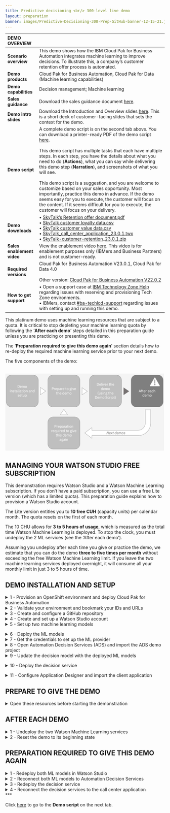 ```yaml
---
title: Predictive decisioning <br/> 300-level live demo
layout: preparation
banner: images/Predictive-Decisioning-300-Prep-GitHub-banner-12-15-21.jpg
---
```


<span id="top"></span>

| DEMO OVERVIEW | |
| :---         | :--- |
| **Scenario overview** | This demo shows how the IBM Cloud Pak for Business Automation integrates machine learning to improve decisions. To illustrate this, a company’s customer retention offer process is automated. |
| **Demo products** | Cloud Pak for Business Automation, Cloud Pak for Data (Machine learning capabilities) |
| **Demo capabilities** | Decision management; Machine learning |
| **Sales guidance** | Download the sales guidance document <a href="./files/Predictive Decisioning Platinum Demo - Sales guidance.pdf" target="_blank" rel="noreferrer">here</a>. |
| **Demo intro slides** | Download the Introduction and Overview slides <a href="./files/Predictive Decisioning Platinum Demo - Intro deck.pptx" target="_blank" rel="noreferrer">here</a>. This is a short deck of customer-facing slides that sets the context for the demo. |
| **Demo script** | A complete demo script is on the second tab above. You can download a printer-ready PDF of the demo script <a href="./files/Predictive Decisioning Platinum Demo - PDF script.pdf" target="_blank" rel="noreferrer">here</a>. <br/><br/> This demo script has multiple tasks that each have multiple steps. In each step, you have the details about what you need to do (**Actions**), what you can say while delivering this demo step (**Narration**), and screenshots of what you will see.<br/><br/>This demo script is a suggestion, and you are welcome to customize based on your sales opportunity. Most importantly, practice this demo in advance. If the demo seems easy for you to execute, the customer will focus on the content. If it seems difficult for you to execute, the customer will focus on your delivery. |
| **Demo downloads** | • <a href="./files/Retention Policy.pdf" target="_blank" rel="noreferrer">SkyTalk’s Retention offer document.pdf</a> <br/>• <a href="./files/SkyTalk customer loyalty data.csv" target="_blank" rel="noreferrer">SkyTalk customer loyalty data.csv</a> <br/>• <a href="./files/SkyTalk customer value data.csv" target="_blank" rel="noreferrer">SkyTalk customer value data.csv</a> <br/>• <a href="./files/SkyTalk_call_center_application_23.0.1.twx" target="_blank" rel="noreferrer">SkyTalk_call_center_application_23.0.1.twx</a> <br/>• <a href="./files/SkyTalk-customer-retention_23.0.1.zip" target="_blank" rel="noreferrer">SkyTalk-customer-retention_23.0.1.zip</a> |
| **Sales enablement video** | View the enablement video  <a href="https://ibm.box.com/s/mzlmipw8gux5xnaeokjgvko10vxrsdkl" target="_blank" rel="noreferrer">here</a>. This video is for enablement purposes only (IBMers and Business Partners) and is not customer-ready. |
| **Required versions** | Cloud Pak for Business Automation V23.0.1, Cloud Pak for Data 4.0 <br/><br/> Other version: [Cloud Pak for Business Automation V22.0.2](/300-business-automation-predictive-decisioning/v22.0.2) |
| **How to get support** | • Open a support case at <a href="https://techzone.ibm.com/help" target="_blank" rel="noreferrer">IBM Technology Zone Help</a> regarding issues with reserving and provisioning Tech Zone environments.<br/>• IBMers, contact <a href="https://ibm.enterprise.slack.com/archives/C06HT5PHLN9" target="_blank" rel="noreferrer">#ba-techlcd-support</a>  regarding issues with setting up and running this demo. |

<span id="top"></span>

This platinum demo uses machine learning resources that are subject to a quota. It is critical to stop depleting your machine learning quota by following the ‘**After each demo**’ steps detailed in this preparation guide unless you are practicing or presenting this demo.

The ‘**Preparation required to give this demo again**’ section details how to re-deploy the required machine learning service prior to your next demo.

The five components of the demo:<br/><br/>

<img src="images/Prep267.png" width="800" />

## **MANAGING YOUR WATSON STUDIO FREE SUBSCRIPTION**

This demonstration requires Watson Studio and a Watson Machine Learning subscription. If you don’t have a paid subscription, you can use a free Lite version (which has a limited quota). This preparation guide explains how to provision a Watson Studio account.

The Lite version entitles you to **10 free CUH** (capacity units) per calendar month. The quota resets on the first of each month.

The 10 CHU allows for **3 to 5 hours of usage**, which is measured as the total time Watson Machine Learning is deployed. To stop the clock, you must undeploy the 2 ML services (see the ‘After each demo’).

Assuming you undeploy after each time you give or practice the demo, we estimate that you can do the demo **three to five times per month** without exceeding the free Watson Machine Learning limit. If you leave the two machine learning services deployed overnight, it will consume all your monthly limit in just 3 to 5 hours of time.

## **DEMO INSTALLATION AND SETUP**
<span id="importFlow"></span>
<details markdown="1">

<summary>1 - Provision an OpenShift environment and deploy Cloud Pak for Business Automation</summary>

<br/>
To run this demonstration, you will need an OpenShift environment with Cloud Pak for Business Automation V23.0.1 installed. 
<br/>
You have two options to get your Cloud Pak for Business Automation V23.0.1 environment. 
<br/>

| DESCRIPTION | OPPORTUNITY NUMBER REQUIRED? | CP4BA INSTALL TYPE | GOOD FOR... | LINK |
| :---         | :--- | :--- | :--- | :--- |
| **Automatically installed Pak Installer CP4BA cluster** | NO (allows Practice / Self-Education) | Automated by ITZ and DAFFY | Users who don't need to build skills in CP4BA install | <a href="./files/Using-the-Pak-Installer-23-0-1-pre-configured-VMware-image.pdf" target="_blank" rel="noreferrer">Pak Installer guide</a> |
| **Self-installed ITZ OpenShift cluster** | NO (allows Practice / Self-Education) | Manual with step-by-step instructions | Users who have skills in CP4BA install, want more control over the cluster's deployment, already have or wish to build familiarity with ITZ IPI/UPI clusters or want to use the latest **CP4BA IFix version** | <a href="./files/Installing-CP4BA-23-0-1-on-a-TechZone-OpenShift-VMware-image.pdf" target="_blank" rel="noreferrer">CP4BA Deployment guide</a> |

<br/>

**[Go to top](#top)**

</details>
<span id="importFlow"></span>
<details markdown="1">

<summary>2 - Validate your environment and bookmark your IDs and URLs</summary>
<br/>
After 5-6 hours, your Cloud Pak for Business Automation environment should be ready. 
<br/>
The setup is completed when the cp4ba access information config map is created with the URL and credentials to log in to the various installed components. 
<br/>
1. Log in to your OpenShift console using the credentials provided during section 1 above.<br/><br/>
2. Expand the **Workloads** (1) and click **ConfigMaps** (2). 
<img src="images/prep-click-configmaps.png" width="800" /><br/>
3. Expand the **projects** menu (1) and click **cp4ba-starter** (2).
<img src="images/prep-click-4ba-starter.png" width="800" /><br/>
4. Type '**access**' (1). Check that the **icp4adeploy-cp4ba-access-info** config map is present.
<img src="images/prep-configmap-displays.png" width="800" /><inline-notification text="If the file is not listed, wait five more minutes for the CP4BA deployment to be completed"></inline-notification>
5. Click **icp4adeploy-cp4ba-access-info**. 
<img src="images/prep-click-deploy.png" width="800" /><br/>
6. Scroll down (1) and check that all the ADS access information is displayed. ADS is the last element to install, so your CP4BA setup is completed once this info displays. 
<img src="images/prep-ads-access-info.png" width="800" /><br/>
7. Copy the **CP4admin username** and **password** used to log in to the various CP4BA components into a note to access later.
<img src="images/prep-copy-login-info.png" width="800" /><br/>
8. Copy the **URL** needed to access the various products required in this demonstration into a note to access later.
<img src="images/prep-copy-url.png" width="800" /><br/>

**[Go to top](#top)**

</details>
<span id="importFlow"></span>
<details markdown="1">

<summary>3 - Create and configure a GitHub repository </summary>
<br/>
A GitHub repository is required to manage decision projects in ADS. You must create a personal Git repository. You can use for example https://github.com and create your own account. IBMers can use the IBM enterprise git on https://github.ibm.com.
<br/>
After logging into GitHub:
<br/>
1. Click **New** in the repository section.<img src="images/Prep10.png" width="800" /><br/>
2. Enter ‘**SkyTalk retention DS**’ (1) in the **Repository name** field. Click **Create repository** (2).<br/><img src="images/Prep11.png" width="800" /><br/>
3. Bookmark the repository URL (to configure ADS in a future step).<br/><img src="images/Prep12.png" width="800" /><br/>
4. Click your **profile** icon (1), then select **Settings** (2).<br/><img src="images/Prep13.png" width="800" /><br/>
5. Click **Developer settings**.<br/><img src="images/Prep14.png" width="800" /><br/>
6. Expand **Personal access tokens** and click **Tokens (classic)**.<br/><img src="images/Prep15.png" width="800" /><br/>
7. Click **Generate new token**.<br/><img src="images/Prep16.png" width="800" /><br/>
8. Enter **'ADS Platinum demo 23.0.1'** in the **Note** (1) and check **repo** (2).<br/><img src="images/Prep-3-8.png" width="800" /><br/>
9. Scroll down and click **Generate token**.<br/><img src="images/Prep18.png" width="800" /><br/>
10. Copy the **Personal access token** ID (it will be used in ADS).<br/><img src="images/Prep19.png" width="800" /><br/>
11. Expand your profile (1) and copy your **username** (it will be used in ADS).<br/><img src="images/Username.png" width="800" /><br/>

**[Go to top](#top)**

</details>
<span id="importFlow"></span>
<details markdown="1">

<summary>4 - Create and set up a Watson Studio account </summary>
1. Go to <a href="http://cloud.ibm.com" target="_blank" rel="noreferrer">IBM Cloud</a>.<br/>
2. Enter your **IBM ID**. If you do not have one, create a new one.<br/>
3. Ensure you are in your own Cloud Pak for Data account instance (1). Click **Create resource** (2).
<br/><img src="images/Prep20.png" width="800" /><br/>
4. If prompted, click **Go** in the **Internal Paid Account** column.<br/><img src="images/Prep268.png" width="800" /><br/>
5. Type **'watson'** (1) in the search field and then select **Watson Studio** (2).
<br/><img src="images/Prep21.png" width="800" /><br/>
6. Select the **Lite** plan (1) and a **location** (2). Read and accept **license agreements** (3). Click **Create** (4).
<br/><img src="images/Prep22.png" width="800" /><br/>
7. Return to **IBM Cloud**.
<br/><img src="images/Prep23.png" width="800" /><br/>
8. Click **Create resource**.<br/><img src="images/Prep24.png" width="800" /><br/>
9. Type **'machine'** (1) in the search field and then select **Watson Machine Learning** (2).
<br/><img src="images/Prep25.png" width="800" /><br/>
10. Select the **Lite** plan (1) and a **location** (2). Read and accept **license agreements** (3). Click **Create** (4).
<br/><img src="images/Prep26.png" width="800" /><br/>
11. Return to **IBM Cloud**.
<br/><img src="images/Prep27.png" width="800" /><br/>
12.	Click **Create resource**.
<br/><img src="images/Prep28.png" width="800" /><br/>
13. Type **'Object'** (1) in the search field and then select **Object Storage** (2).
<br/><img src="images/Prep29.png" width="800" /><br/>
14. Select **IBM Cloud** (1). Choose the **Lite** plan (2) and click **Create** (3).
<br/><img src="images/Prep30.png" width="800" /><br/>
15. Expand the **top menu** (1) and then select **Resource list** (2).
<br/><img src="images/Prep31.png" width="800" /><br/>
16. The new services should appear. Click **Watson Studio-2d**.
<br/><img src="images/Prep32.png" width="800" /><br/>
17. Click **Launch in IBM Cloud Pak for Data**.
<br/><img src="images/Prep33.png" width="800" /><br/>
18. Click **+** next to **Deployments**.
<br/><img src="images/Prep34.png" width="800" /><br/>
19. Name the production space **'SkyTalk production space'** (1). Select **Cloud Object Storage-xx** as the **storage service** (2). Select your **Machine Learning-xx** (3) as the machine learning service. Click **Create** (4).<br/><img src="images/Prep35.png" width="800" /><br/>
20.	Click **Close**.<br/><img src="images/Prep36.png" width="800" /><br/>
21. Click the **IBM Watson Studio** logo on the left side of the toolbar to return to the home page.<br/><img src="images/Prep37.png" width="800" /><br/>

**[Go to top](#top)**

</details>
<span id="importFlow"></span>
<details markdown="1">

<summary>5 - Set up two machine learning models </summary>
The Watson Studio environment is completely set up. The three services (Watson Studio, ML, and Storage) are ready, and the deployment environment is set up. Now let’s create the two prediction services using AutoAI in Watson Studio.
<br/>
Ensure you have downloaded these two data files prior to starting this step:
<br/>
<a href="./files/SkyTalk customer loyalty data.csv" target="_blank" rel="noreferrer">SkyTalk customer loyalty data.csv</a><br/>
<a href="./files/SkyTalk customer value data.csv" target="_blank" rel="noreferrer">SkyTalk customer value data.csv</a>
<br/><br/>
1. Click **+** next to **Projects**.
<br/><img src="images/Prep38.png" width="800" /><br/>
2. Select **Create an empty project**.
<br/><img src="images/Prep39.png" width="800" /><br/>
3. Name the project **'SkyTalk customer retention'** (1) and click **Create** (2).<br/>
<br/><img src="images/Prep40.png" width="800" /><br/>
4. Click the **Assets** tab.<br/>
<br/><img src="images/Prep41.png" width="800" /><br/>
5. Click **New asset +**.
<br/><img src="images/Prep42.png" width="800" /> <br/>
6. Select **AutoAI**.
<br/><img src="images/Prep43.png" width="800" /> <br/>
7. Name the AutoAI experiment **'SkyTalk churn prediction'** (1) and click **Associate a Machine Learning service instance** (2).
<br/><img src="images/Prep44.png" width="800" /><br/>
8. Select the **Machine learning-xx** (1) service. Click **Associate** (2).
<br/><img src="images/Prep45.png" width="800" /> <br/>
9. Click **Reload**.
<br/><img src="images/Prep46.png" width="800" /> <br/>
10. Click **Create**.
<br/><img src="images/Prep47.png" width="800" /> <br/>
11. Click **Browse**.
<br/><img src="images/Prep48.png" width="800" /> <br/>
12. Select the **SkyTalk customer loyalty data.csv** file (1) and click **Open** (2).
<br/><img src="images/Prep49.png" width="800" /> <br/>
13. When prompted **‘Create a time series forecast?'**, click **No**.
<br/><img src="images/Prep50.png" width="800" /> <br/>
14. When prompted **'What do you want to predict?'**, select **CHURN**.
<br/><img src="images/Prep52.png" width="800" /><br/>
15. Click **Run experiment**.
<br/><img src="images/Prep53.png" width="800" /> <br/>
16. The tool will create 8 pipelines, which will take approximately two minutes.
<br/><img src="images/Prep54.png" width="800" /> <br/>
17.	Scroll down to the pipeline marked with a star in the **Pipeline leaderboard** list and click **Save as** in the corresponding row.
<br/><img src="images/Prep55.png" width="800" /> <br/>
18. Select **Model** (1) and click **Create** (2).
<br/><img src="images/Prep56.png" width="800" /> <br/>
19. A **Saved model successfully** confirmation message appears.
<br/><img src="images/Prep57.png" width="500" /><br/>
20. Return to the project view by clicking **SkyTalk customer retention** in the breadcrumb navigation.
<br/><img src="images/Prep58.png" width="800" /><br/>
21. Click **New asset +**.
<br/><img src="images/Prep59.png" width="800" /><br/>
22.	Repeat steps 6 – 21 to create another model to predict Skytalk’s customer lifetime value.<br/>
• When repeating step 7, name the AutoAI experiment **‘SkyTalk lifetime value prediction’**. <br/>
• When repeating step 12, select the **SkyTalk customer value data** (2) file.<br/>
• When repeating step 14, select the **Lifetimevalue**.
<br/>
23.	After saving the starred pipeline as the **Skytalk lifetime value prediction** model, return to the project view by clicking **SkyTalk customer retention** in the breadcrumb menu.<br/><img src="images/Prep61.png" width="800" /><br/>
The two models display and are ready to be published in the deployment space.
<br/><img src="images/Prep62.png" width="800" /><br/>
24.	Hover the mouse over the first model and click **Promote to space**.
<br/><img src="images/Prep63.png" width="800" /><br/>
25.	Choose the **SkyTalk production space** (1) as the **Target space** and click **Promote** (2).
<br/><img src="images/Prep64.png" width="800" /><br/>
26.	Repeat steps 4.24 and 4.25 to promote the second model.
<br/>
27.	Return to the IBM Watson Studio home page then click **SkyTalk production space** in the deployment space section.
<br/><img src="images/Prep65.png" width="800" /><br/>
28.	Select the **Assets** tab.
<br/><img src="images/Prep66.png" width="800" /><br/>
29.	The **Assets** tab displays. The two Machine learning services are ready to be deployed.
<br/><img src="images/Prep67.png" width="800" /><br/>

**[Go to top](#top)**

</details>

<span id="step4"></span>

<details markdown="1">

<summary>6 - Deploy the ML models</summary>
<inline-notification text="Any time your ML services are deployed, your Machine Learning Lite subscription quota is consumed. To avoid running out of Watson ML quota, undeploy your ML services whenever you are not practicing or giving this demo."></inline-notification>
<br/>
The **Reset the demo to its beginning state** step on this page below contains the process to undeploy the services and stop the billing process.
<br/>
Redeploy your ML services approximately 15 minutes prior to practicing or giving this demo.
<br/>
1. From the Watson Studio environment, select the **SkyTalk production space** deployment space.
<br/><img src="images/Prep68.png" width="800" /><br/>
2. Select the **Assets** tab.
<br/><img src="images/Prep69.png" width="800" /><br/>
3. Deploy the **Skytalk churn prediction** by hovering your mouse over the right side of the corresponding row, clicking the rocket icon that appears, and clicking **Deploy**.
<br/><img src="images/Prep70.png" width="800" /><br/>
4. Select **Online** (1), name the deployment **'churn'** (2), and click **Create** (3).
<br/><img src="images/Prep71.png" width="800" /><br/>
5. Return to the **SkyTalk production space** using the breadcrumb menu and deploy the **Skytalk lifetime value prediction** by hovering your mouse over the right side of the corresponding row, clicking the rocket icon that appears, and clicking **Deploy**.
<br/><img src="images/Prep72.png" width="800" /><br/>
6. Select **Online** (1), name the deployment **'Lifetime value'** (2), and click **Create** (3).
<br/><img src="images/Prep73.png" width="800" /><br/>
7. Return to the **SkyTalk production space** using the breadcrumb menu and click the **Deployments** tab. Ensure the two services are deployed.
<br/><img src="images/Prep74.png" width="800" /><br/>

**[Go to top](#top)**

</details>
<span id="importFlow"></span>
<details markdown="1">

<summary>7 - Get the credentials to set up the ML provider</summary>
This section explains how to get the credentials to set up the machine learning provider in ADS.
<br/>
1. In the **Deployments - SkyTalk production space**, select the **Deployments** tab (1) and click **churn** (2).
<br/><img src="images/Prep75.png" width="800" /> <br/>
2. Copy the first portion of the **Endpoint** URL path (the blue hightlighted section in the screenshot) and save it for the upcoming ML provider configuration.
<br/><img src="images/Prep76.png" width="800" /> <br/>
3. Click **SkyTalk production space** in the breadcrumb menu.
<br/><img src="images/Prep77.png" width="800" /><br/>
4. Select the **Manage** tab.
<br/><img src="images/Prep78.png" width="800" /><br/>
5. Copy the deployment **Space GUID** and save it for the upcoming ML provider configuration step.
<br/><img src="images/Prep79.png" width="800" /> <br/>
6. Log out and return to the IBM Cloud environment at  <a href="http://cloud.ibm.com" target="_blank" rel="noreferrer">cloud.ibm.com </a>. Make sure you are in your personal Cloud Pak for Data instance.
<br/><img src="images/Prep80.png" width="800" /> <br/>
7. Click the **Manage** tab and select **Access (IAM)**.
<br/><img src="images/Prep81.png" width="800" /> <br/>
8. Click **API keys** (1) and then click **Create +** (2).
<br/><img src="images/Prep82.png" width="800" /> <br/>
9. Name the key **'MY_API_Key'** (1) and click **Create** (2).
<br/><img src="images/Prep83.png" width="500" /><br/>
10.	Click **Download** to save the **API key file** for the upcoming ML provider configuration.
<br/><img src="images/Prep84.png" width="800" /><br/>

**[Go to top](#top)**

</details>
<span id="importFlow"></span>
<details markdown="1">

<summary>8 - Open Automation Decision Services (ADS) and import the ADS demo project </summary>
Prior to performing this step, make sure you have downloaded the <a href="./files/SkyTalk-customer-retention_23.0.1.zip" target="_blank" rel="noreferrer">SkyTalk-customer-retention_23.0.1.zip</a> file. This file is required to set up the ADS decision service.
<br/>
1. Access the Cloud Pak for Business Automation using the bookmark saved in step 2. Select **Enterprise LDAP** in the **Log in with** drop down menu (1). Enter **‘cp4admin’** as the **Username** and the **Password** (2) from your note. Click **Log in** (3).<br/><img src="images/Prep269.png" width="800" /><br/>
2. Expand the **top menu** (1) and click **Business automations** (2) under **Design**.
<br/><img src="images/Prep85.png" width="800" /><br/>
3. Pass through the privacy warning messages by clicking **advanced** and then the **'proceed...'** link.<br/><br/>
4. Under **Business automations**, click **Create** (1) and select **Decision automations** (2).
<br/><img src="images/Prep86.png" width="800" /><br/>
5. Name the automation **'Customer retention'** (1) and then click **Create** (2).
<br/><img src="images/Prep87.png" width="800" /><br/>
6. Accept any privacy checks that may appear.
<br/><img src="images/Prep88.png" width="500" /><br/>
7. Close any guided tour views.<br/><br/>
8. Click **New decision**.
<br/><img src="images/Prep-new-decision.png" width="800" /><br/>
9. Click **Import decision service**.
<br/><img src="images/Prep-click-import-ds.png" width="800" /><br/>
10. Click **Browse**.
<br/><img src="images/Prep-click-browse.png" width="800" /><br/>
11. Select the <a href="./files/SkyTalk-customer-retention_23.0.1.zip" target="_blank" rel="noreferrer">SkyTalk-customer-retention_23.0.1.zip</a> file (1) and click **Open** (2).
<br/><img src="images/Prep-8-11.png" width="800" /><br/>
12. Click **Import**.
<br/><img src="images/Prep-click-import.png" width="800" /><br/>
13. Configure the ADS environment by clicking the **Settings** icon.
<br/><img src="images/Prep-settings-icon.png" width="800" /><br/>
14. In the **Remote Git repositories** tab, paste the git **Repository URL** (1) from step 2.3. Select **Create or update credentials for the decision automation** (2).
<br/><img src="images/RepositoryURL.png" width="800" /><br/>
15. Click **Username & password** (1), enter your Git username in the **Username** field, and enter the Git **Personal access token (API key)** from step 2.10 in the **Password** field (3). Click **Connect** (4).
<br/><img src="images/Credentials.png" width="800" /><br/>
16. Ensure that the **Remote Git repository** status is successfully connected.<br/><img src="images/Prep94.png" width="800" /><br/>To perform the following steps, your two machine learning services must be deployed in the Watson Studio deployment environment.
17.	Click the **Machine learning providers** tab to configure the machine learning provider.
<br/><img src="images/Prep95.png" width="800" /><br/>
18. Click **New +**.
<br/><img src="images/Prep96.png" width="800" /><br/>
19. Select the **Watson ML** (1) machine provider type and name the ML provider **'SkyTalk ML provider'** (2). Enter the **URL** (3) and **Space ID** (4) from step 7.5 and scroll down.<br/><br/>NOTE: The **Space ID** is the **Space GUID**.
<br/><img src="images/MLprovider.png" width="800" /><br/>
20. Enter the **API key** (1) from step 7.5, and click **Test connection** (2).<br/><br/>NOTE: The **Space ID** is the **Space GUID**.
<br/><img src="images/TestConnection.png" width="800" /><br/>
21. If the connection is successful, click **Save**.
<br/><img src="images/Prep98.png" width="800" /><br/>
22. Click **Customer retention** in the breadcrumb menu.
<br/><img src="images/Prep99.png" width="800" /><br/>

**[Go to top](#top)**

</details>
<span id="importFlow"></span>
<details markdown="1">

<summary>9 - Update the decision model with the deployed ML models</summary>
1. Click the **Retention ML** tile.
<br/><img src="images/Prep100.png" width="800" /><br/>
2. Click the **Customer Churn** model on the **Models** tab.
<br/><img src="images/Prep101.png" width="800" /><br/>
3. Click **Configure**.
<br/><img src="images/Prep102.png" width="800" /><br/>
4. Select **Remote machine learning model** (1) and click **Next** (2).
<br/><img src="images/Prep103.png" width="800" /><br/>
5. Select **SkyTalk ML provider** as the **Machine learning provider**.
<br/><img src="images/Prep104.png" width="800" /><br/>
6. Expand the **SkyTalk churn prediction model** (1), select the **churn** deployment (2), and click **Next** (3).
<br/><img src="images/Prep105.png" width="800" /><br/>
7. Click **Next**.
<br/><img src="images/Prep106.png" width="800" />
8. Click **Run** to test the invocation.
<br/><img src="images/Prep107.png" width="800" /><br/>
9. If the test succeeds, click **Next**.
<br/><img src="images/Prep108.png" width="800" /><br/>
10. Click **Generate from test output**.
<br/><img src="images/Prep109.png" width="800" /><br/>
11. Click **OK**.
<br/><img src="images/Prep110.png" width="800" /><br/>
12. Click **Apply**.
<br/><img src="images/Prep111.png" width="800" /><br/>
13. Click **Retention ML** in the breadcrumb menu.
<br/><img src="images/Prep112.png" width="800" /><br/>
14. Click **Customer Lifetime Value** and repeat steps 3 - 13 to configure the model. When repeating step 6, expand the **Skytalk lifetime value prediction** ML model and select **Customer lifetime value**.
<br/><img src="images/Prep113.png" width="800" /><br/>
15. Click the **Retention offer** model.
<br/><img src="images/Prep114.png" width="800" /><br/>
16. Select the **Run** tab.
<br/><img src="images/Prep115.png" width="800" /><br/>
17. Select the **High value profile** test file (1) and click **Run** (2). <br/><br/>The retention offer **Result** should display.  Click **Run** again if you get a timeout error the first time.
<br/><img src="images/Prep116.png" width="800" /><br/>
Your result should match the screenshot below.<br/><img src="images/Prep117.png" width="800" /><br/>

**[Go to top](#top)**

</details>

<span id="step10"></span>

<details markdown="1">

<summary>10 - Deploy the decision service</summary>
1. Click **Customer retention** in the breadcrumb menu.
<br/><img src="images/Prep-10-1.png" width="800" /><br/>
2. Select the **Share changes** tab.
<br/><img src="images/Prep-10-2.png" width="800" /><br/>
3. Click the **share all changes** box (1) and click **Share** (2).
<br/><img src="images/Prep-10-3.png" width="800" /><br/>
4. Click **Share** to push the updates to the Git repository.
<br/><img src="images/Prep-10-4.png" width="800" /><br/>
5. Select the **View history** tab.
<br/><img src="images/Prep-10-5.png" width="800" /><br/>
6. Refresh the page and then click **Version +** in the latest shared history.
<br/><img src="images/Prep-10-6.png" width="800" /><br/>
7. Enter version **'1.0.0'** (1) in the **Name** field and click **Create** (2).
<br/><img src="images/Prep-10-7.png" width="800" /><br/>
8. Click the **Deploy** tab.
<br/><img src="images/Prep-10-8.png" width="800" /><br/>
9. Expand the most recently created version **(1.0.0)** (1) and click **Deploy** (2) in the **Retention ML** row.
<br/><img src="images/Prep-10-9.png" width="800" /><br/>
10. Click **Deploy** to confirm.
<br/><img src="images/Prep-10-10.png" width="800" /><br/>
11. Wait for the deployment to finish (1). Click **Business Automations** (2) in the breadcrumb menu.
<br/><img src="images/Prep-10-11.png" width="800" /><br/>
12.	Select **Decision** (1) and then click the **Customer retention** tile (2).<br/><br/><inline-notification text=" Do not select <strong>Open</strong> on the tile."></inline-notification><br/><img src="images/Prep129.png" width="800" /><br/>
13.	The most recently deployed service displays. Click the **three dots** icon (1) and then select **Publish** (2).
<br/><img src="images/Prep130.png" width="800" /><br/>
14. Click **Publish**.
<br/><img src="images/Prep131.png" width="800" /><br/><inline-notification text="If the publish fails, wait for 5 minutes and try again. Some deployment operations may still be occurring in background."></inline-notification> 
15. Ensure the service appears as **Published**.
<br/><img src="images/Prep132.png" width="800" /><br/>

**[Go to top](#top)**

</details>

<span id="step11"></span>

<details markdown="1">

<summary>11 - Configure Application Designer and import the client application</summary>
Prior to performing this step, make sure you have downloaded the <a href="./files/SkyTalk_call_center_application_23.0.1.twx" target="_blank" rel="noreferrer"> SkyTalk_call_center_application_23.0.1.twx</a> archive file. This file is required to set up the ADS decision service.
<br/>
1. Expand the **top menu** (1), click **Design** (2), and then click **Business applications** (3).
<br/><img src="images/Prep133.png" width="800" /><br/>
2. Click **Import**.
<br/><img src="images/Prep134.png" width="800" /><br/>
3. Click the **upload link**.
<br/><img src="images/Prep-upload-link.png" width="800" /><br/>

4. Select the **SkyTalk_call_center_application_23.0.1.twx** file (1) and then click **Open** (2). <br/><img src="images/Prep-11-4.png" width="800" /><br/>
5. Click **OK**.
<br/><img src="images/Prep136.png" width="800" /><br/>
6. After the import, hover the mouse over the **SkyTalk call center Application** tile and click **Open**.
<br/><img src="images/Prep137.png" width="800" /><br/>
7. Click the **gear** icon.
<br/><img src="images/Prep138.png" width="800" /><br/>
8. Set the **View mode** (1) to **Advanced**. Click **Save** (2).
<br/><img src="images/Prep139.png" width="800" /><br/>
9. Refresh the page and ensure the **Overview**, **Diagram**, and **Variables** tabs are visible.
<br/><img src="images/Prep140.png" width="800" /><br/>
10. Click the **gear** icon on the left-hand side ribbon.
<br/><img src="images/Prep141.png" width="800" /><br/>
11. Click **Action and services** (1), right-click **rentention_ml** (2) and then click **Delete** (3).
<br/><img src="images/Prep142.png" width="800" /><br/>
12. Click **Yes** to confirm.
<br/><img src="images/Prep143.png" width="800" /><br/>
13. Click the **Diagram** tab.
<br/><img src="images/Prep144.png" width="800" /><br/>
14. Select the **Call skytalk_retention_ds** node (1) and then click the **Implementation** tab (2) below the diagram.
<br/><img src="images/Prep145.png" width="800" /><br/>
15. Click **New…**
<br/><img src="images/Prep146.png" width="800" /><br/>
16. Click **retention_ml Decision** (1), select the most recent version (2) as the **default version to use at runtime**, and click **Add** (3).
<br/><img src="images/Prep147.png" width="800" /><br/>
17.	Click **x** to close the **retention_ml** Service display.
<br/><img src="images/Prep148.png" width="800" /><br/>
18.	Click the **Variables** tab at the top of the diagram.
<br/><img src="images/Prep149.png" width="800" /><br/>
19. Select **customer (unavailable)** in the **Data** variables list.
<br/><img src="images/Prep150.png" width="800" /><br/>
20.	Click **Select…** in the **Details** pane.
<br/><img src="images/Prep151.png" width="800" /><br/>
21.	Select **decision_mlsamples_telco_retention_data_CustomerRecord** as the **Business Object**.
<br/><img src="images/Prep152.png" width="800" /><br/>
22.	Select **subscription (unavailable)** in the **Data** variables list.
<br/><img src="images/Prep153.png" width="800" /><br/>
23.	Click **Select…** in the **Details** pane.
<br/><img src="images/Prep154.png" width="800" /><br/>
24. Select **decision_mlsamples_telcor_etention_data_Subscription** as the **Business Object**.
<br/><img src="images/Prep155.png" width="800" /><br/>
25.	Select **retentionOffer (unavailable)** in the **Data** variables list.
<br/><img src="images/Prep156.png" width="800" /><br/>
26.	Click **Select…** in the **Details** pane.
<br/><img src="images/Prep157.png" width="800" /><br/>
27.	Select **decision_mlsamples_telco¬_retention_data_Offer** as the **Business Object**.
<br/><img src="images/Prep158.png" width="800" /><br/>
28.	Click the **Diagram** tab.
<br/><img src="images/Prep159.png" width="800" /><br/>
29.	Select **retentionOffer** on the **Operation** selector in the **Implementation** tab below the diagram.
<br/><img src="images/Prep160.png" width="800" /><br/>
30.	Click the **Data Mapping** tab below the diagram.
<br/><img src="images/Prep161.png" width="800" /><br/>
31.	Click the **automatic input mapping wand** icon.
<br/><img src="images/Prep162.png" width="800" /><br/>
32.	Click the **automatic output mapping wand** icon.
<br/><img src="images/Prep163.png" width="800" /><br/>
33. Click **Preview**.
<br/><img src="images/Prep164.png" width="800" /><br/><inline-notification text="If the preview window displays an error, log out and log in again from your Cloud Pak instance, or wait a little bit and try again when the background operations are completed."></inline-notification> 
34.	Enter **'Sarah Miller'** (1) in the **Search customer** field and click **Search** (2).
<br/><img src="images/Prep165.png" width="800" /><br/>
35.	Click **Get offer**.
<br/><img src="images/Prep166.png" width="800" /><br/>
36.	If you get a response without an error message, you are ready to demo.
<br/><img src="images/Prep167.png" width="800" /><br/>

**[Go to top](#top)**

</details>

## **PREPARE TO GIVE THE DEMO**
<span id="importFlow"></span>
<details markdown="1">

<summary>Open these resources before starting the demonstration</summary>

**1 - SkyTalk call center application**<br/>
1. Log in to Cloud Pak for Business Automation. Use the bookmark and credentials saved in step 2.<br/>
2. Expand the **top menu** (1), select the **arrow** icon (2) in the **Design** row, and click **Business applications** (3).<br/><img src="images/Prep168.png" width="800" /><br/>
3. Hover the mouse over the **SkyTalk call center Application** tile and click **Preview**.<br/><img src="images/Prep169.png" width="800" /><br/>
4. The **SkyTalk - Call Center** application opens.<br/><br/> <img src="images/Prep170.png" width="800" /><br/>

**2 - IBM Cloud Pak for Business Automation**<br/>
1. Click **IBM Cloud Pak / Automation**.<br/><img src="images/Prep171.png" width="800" /><br/>
2. The **Cloud Pak for Business Automation** home page opens.<br/><img src="images/Prep172.png" width="800" /><br/>

**3 - Watson Studio**<br/>
1. Go to the <a href="http://cloud.ibm.com" target="_blank" rel="noreferrer">IBM Cloud environment</a> and log in using your personal credentials. Ensure you are in your Cloud Pak for Data instance.<br/><br/>
2. Click the **Resource list** menu icon (1) and then select **Watson Studio-xx** (2).<br/><img src="images/Prep173.png" width="800" /><br/>
3. Click **Launch in IBM Cloud Pak for Data**.<br/><img src="images/Prep174.png" width="800" /><br/>
4. **Watson Studio** opens.<br/><img src="images/Prep175.png" width="800" /><br/>

**4 - SkyTalk customer retention policy.pdf**<br/>
1. Click this link to open <a href="./files/Retention Policy v2 RH.pdf" target="_blank" rel="noreferrer">SkyTalk customer retention policy.pdf.</a>
<br/>

**[Go to top](#top)**

</details>

## **AFTER EACH DEMO**
<span id="importFlow"></span>
<details markdown="1">

<summary>1 - Undeploy the two Watson Machine Learning services</summary>
1. Click the **SkyTalk production space** deployment.
<br/><img src="images/Prep176.png" width="800" /><br/>
2. Click the **Deployments** tab (1). Click the **three dots** icon in the **Lifetime value** row and select **Delete** (2). <br/><br/>Click **Delete** again to confirm the deletion. <br/> <inline-notification text="As soon as the two services are deleted, your Watson Machine Learning Lite subscription quota is not consumed anymore."></inline-notification><br/><img src="images/Prep177.png" width="800" /><br/>
3. Repeat step 2 and delete the deployment for the **churn prediction** row.
4. Click **Watson Studio** to return to the Watson Studio home page.
<br/><img src="images/Prep178.png" width="800" /><br/>
5. Click the **SkyTalk customer retention** project.
<br/><img src="images/Prep179.png" width="800" /><br/>
6. Click the **Assets** tab.
<br/><img src="images/Prep180.png" width="800" /><br/>
7. Click the **three dots** icon in the **Churn prediction 2** AutoAI experiment row.
<br/><img src="images/Prep181.png" width="800" /><br/>
8. Click **Delete**.
<br/><img src="images/Prep182.png" width="800" /><br/>
9. Click **Delete** again to confirm the removal.
<br/><img src="images/Prep183.png" width="800" /><br/>
<br/>

**[Go to top](#top)**

</details>
<span id="importFlow"></span>
<details markdown="1">

<summary>2 - Reset the demo to its beginning state</summary>
1. Go to the previously opened **Cloud Pak for Automation** browser tab. Click **Customer retention**.
<br/><img src="images/Prep184.png" width="800" /><br/>
2. Click **Open**.
<br/><img src="images/Prep185.png" width="800" /><br/>
3. Select the **Initial retention** tile.
<br/><img src="images/Prep186.png" width="800" /><br/>
4. Click **Retention offer**.
<br/><img src="images/Prep187.png" width="800" /><br/>
5. Hover the mouse over the purple **Customer Churn** rounded box.
<br/><img src="images/Prep188.png" width="800" /><br/>
6. Click the **trash** icon to delete the node.
<br/><img src="images/Prep189.png" width="800" /><br/>
7. Click **Initial retention** in the breadcrumb menu.
<br/><img src="images/Prep190.png" width="800" /><br/>
8. Click the **three dots** icon that appears when you move your cursor over the **Customer Churn** predictive model row.
<br/><img src="images/Prep191.png" width="800" /><br/>
9. Click **Delete**.
<br/><img src="images/Prep192.png" width="800" /><br/>
10. Click **Delete** to confirm.
<br/><img src="images/Prep193.png" width="800" /><br/>
11. Only the **Retention offer** predictive model should remain.
<br/><img src="images/Prep194.png" width="800" /><br/>

**[Go to top](#top)**

</details>

## **PREPARATION REQUIRED TO GIVE THIS DEMO AGAIN**
<span id="importFlow"></span>
<details markdown="1">
<summary>1 - Redeploy both ML models in Watson Studio </summary>
Before starting a new demo, you must redeploy the two ML models you previously created.
<br/>
<inline-notification text="Anytime your ML services are deployed, your Machine Learning Lite subscription quota is consumed. To avoid running out of Watson ML quota, undeploy your ML services whenever you are not practicing or giving this demo. "></inline-notification>
<br/>
The **Reset the demo to its beginning state** step on this page below contains the process to undeploy the services and stop the billing process.
<br/>
Redeploy your ML services approximately 15 minutes prior to practicing or giving this demo.
<br/>
1. Go to <a href="http://cloud.ibm.com" target="_blank" rel="noreferrer">**IBM Cloud **</a>.<br/>
2. Enter your **IBM ID**. If you do not have one, create a new one.<br/>
3. Expand the **top menu** (1) and then select **Resource list** (2).<br/><img src="images/Prep195.png" width="800" /
<br/>
4. Click **Watson Studio-2D** in the **Services and software** section.<br/><img src="images/Prep196.png" width="800" /><br/>
5. Click **Launch in IBM Cloud Pak for Data**.<br/><img src="images/Prep197.png" width="800" /><br/>
6. From the Watson Studio environment, select the **SkyTalk production space** deployment.
<br/><img src="images/Prep198.png" width="800" /><br/>
7. Click the **Assets** tab.<br/><img src="images/Prep199.png" width="800" /><br/>
8. Deploy the **Skytalk churn prediction** by clicking the corresponding rocket icon that appears when you hover over the right side of the row.<br/><img src="images/Prep200.png" width="800" /><br/>
9. Select **Online** (1), name the deployment **churn** (2), and click **Create** (3).<br/><img src="images/Prep201.png" width="800" /><br/>
10. Deploy the **SkyTalk lifetime value prediction** by clicking the corresponding rocket icon that appears when you hover over the right side of the row.<br/><img src="images/Prep202.png" width="800" /><br/>
11. Select **Online** (1), name the deployment **'Lifetime value'** (2), and click **Create** (3).<br/><img src="images/Prep203.png" width="800" /><br/>
12. Click the **Deployments** tab. Ensure the two services are deployed.<br/><img src="images/Prep204.png" width="800" /><br/>

**[Go to top](#top)**

</details>
<span id="importFlow"></span>
<details markdown="1">

<summary>2 - Reconnect both ML models to Automation Decision Services</summary>
1. Log in to Cloud Pak for Business Automation. Use the bookmark and credentials saved in step 2.<br/>
2. Click the recent automation **Customer retention**.<br/><img src="images/Prep205.png" width="800" /><br/><inline-notification text="You should have no deployed automation services, since they have been removed after the previous demo. Otherwise, remove them as explained in the <strong>After each demo</strong> section."></inline-notification><br/>
3. Click **Open**.<br/><img src="images/Prep206.png" width="800" /><br/>
4. Click **Retention ML**.<br/><img src="images/Prep207.png" width="800" /><br/>
5. Click the **Customer Churn** model on the **Models** tab.<br/><img src="images/Prep208.png" width="800" /><br/>
6. Click **Edit Configuration**.
<br/><img src="images/Prep209.png" width="800" /><br/>
7. Click **Next**.<br/><img src="images/Prep210.png" width="800" /><br/>
8. Expand the **SkyTalk churn prediction model** (1), select the **CHURN** deployment (2), and click **Next** (3).
<br/><img src="images/Prep211.png" width="800" /><br/>
9. Click **Next**.<br/><img src="images/Prep212.png" width="800" /><br/>
10.	Click **Run** to test the invocation.<br/><img src="images/Prep213.png" width="800" /><br/>
11.	If the test succeeds, click **Next**.<br/><img src="images/Prep214.png" width="800" /><br/>
12.	Click **Generate from test output**.<br/><img src="images/Prep215.png" width="800" /><br/>
13.	Click **OK**.<br/><img src="images/Prep216.png" width="800" /><br/>
14.	Click **Apply**.<br/><img src="images/Prep217.png" width="800" /><br/>
15.	Return to the **Retention ML** using the breadcrumb menu.<br/><img src="images/Prep218.png" width="800" /><br/>
16.	Click **Customer lifetime value** and then repeat previous steps 2 - 12, expanding and selecting the **Customer lifetime value ML** model.<br/><img src="images/Prep219.png" width="800" /><br/>
17.	Click the **Retention offer** model.<br/><img src="images/Prep220.png" width="800" /><br/>
18. Select the **Run** tab.<br/><img src="images/Prep51.png" width="800" /><br/>
19. Select the **High value profile** test file (1) and click **Run** (2).<br/><br/><inline-notification text="The <strong>retention offer</strong> should display. Click <strong>Run</strong> again if you get a timeout error the first time."></inline-notification><br/><img src="images/Prep221.png" width="800" /><br/>Your result should match the screen below:<br/><img src="images/Prep222.png" width="800" /><br/>

**[Go to top](#top)**

</details>
<span id="importFlow"></span>
<details markdown="1">

<summary>3 - Redeploy the decision service</summary>
1. Click **Customer retention** in the breadcrumb menu.<br/><img src="images/Prep223.png" width="800" /><br/>
2. Select the **Share changes** tab.<br/><img src="images/Prep224.png" width="800" /><br/>
3. Click the **share all changes** box (1) and click **Share** (2).<br/><img src="images/Prep225.png" width="800" /><br/>
4. Click **Share** to push the updates to the Git repository.<br/><img src="images/Prep226.png" width="800" /><br/>
5. Select the **View history** tab.<br/><img src="images/Prep227.png" width="800" /><br/>
6. Click **Version +** in the row with the deployment you just created.<br/><img src="images/Prep228.png" width="800" /><br/>
7. Name the version number **'2.0.0'** (1). Click **Create** (2).<br/><img src="images/Prep229.png" width="800" /><br/>
8. Click the **Deploy** tab.<br/><img src="images/Prep230.png" width="800" /><br/>
9. Expand the latest version.<br/><img src="images/Prep231.png" width="800" /><br/>
10. Click **Deploy** in the **Retention ML** row.<br/><inline-notification text="Make sure you do not click the <strong>Initial retention</strong> decision service."></inline-notification><br/><img src="images/Prep232.png" width="800" /><br/>
11. Click **Deploy** when prompted.<br/><img src="images/Prep233.png" width="800" /><br/>
12. Wait for the deployment to finish (1). Click **Business Automations** (2) in the breadcrumb menu.<br/><img src="images/Prep234.png" width="800" /><br/>
13. The most recently deployed service displays. Click the **three dots** icon (1) and then select **Publish** (2).<br/><img src="images/Prep235.png" width="800" /><br/>
14. Click **Publish**.<br/><img src="images/Prep236.png" width="800" /><br/><inline-notification text="If the service fails to publish, wait for 5 minutes and try again."></inline-notification><br/>
15. Ensure the service appears as **Published**.<br/><img src="images/Prep237.png" width="800" /><br/>

**[Go to top](#top)**

</details>
<span id="importFlow"></span>
<details markdown="1">

<summary>4 - Reconnect the decision services to the call center application</summary>
This step must be performed anytime a new version of the **SkyTalk_rentention_DS** is deployed. Make sure only the latest deployed DS is published to prevent **Data renaming issues** when reimporting the new service
<br/>
1. Log in to Cloud Pak for Business Automation. Use the bookmark and credentials saved to your note in step 2.<br/>
2. Expand the **top menu** (1), select the **arrow** icon (2) in the **Design** row, and then select **Business applications** (3).<br/><img src="images/Prep238.png" width="800" /><br/>
3. Hover the mouse over the **SkyTalk call center Application** tile and click **Open**.<br/><img src="images/Prep239.png" width="800" /><br/>
4. Click the **gear** icon in the left-hand side ribbon.<br/><img src="images/Prep240.png" width="800" /><br/>
5. Click **Action and services** (1), right-click **rentention_ml** (2) and then click **Delete** (3).<br/><img src="images/Prep241.png" width="800" /><br/>
6. Click **Yes** to confirm.<br/><img src="images/Prep242.png" width="800" /><br/>
7. Click the **Diagram** tab.<br/><img src="images/Prep243.png" width="800" /><br/>
8. Select the **Call skytalk_retention_ds** node (1) and click the **Implementation** tab (2) below the diagram.<br/><img src="images/Prep244.png" width="800" /><br/>
9. Click **New…**<br/><img src="images/Prep245.png" width="800" /><br/>
10.	Click **retention_ml** (1) and select the most recently deployed version (2) as the default **version to use at runtime**. Click **Add** (3).<inline-notification text="Close the window if it does not close automatically after clicking the <strong>Add</strong> button."></inline-notification><br/><img src="images/Prep246.png" width="800" /><br/>
11.	Click **+** next to **retention_ml Service**.<br/><img src="images/Prep247.png" width="800" /><br/>
12. Click the **Variables** tab.<br/><img src="images/Prep248.png" width="800" /><br/>
13.	Click **customer (unavailable)**.<br/><img src="images/Prep249.png" width="800" /><br/>
14. Click **Select…**<br/><img src="images/Prep250.png" width="800" /><br/>
15.	Select **decision_mlsamples_telco_retention_data_CustomerRecord** as the **Business Object**.<br/><img src="images/Prep251.png" width="800" /><br/>
16.	Click **subscription (unavailable)**.<br/><img src="images/Prep252.png" width="800" /><br/>
17.	Click **Select…**<br/><img src="images/Prep253.png" width="800" /><br/>
18.	Select **decision_mlsamples_telco_retention_data_Subscription** as the **Business Object**.<br/><img src="images/Prep254.png" width="800" /><br/>
19.	Click **retentionOffer (unavailable)**.<br/><img src="images/Prep255.png" width="800" /><br/>
20.	Click **Select…**<br/><img src="images/Prep256.png" width="800" /><br/>
21.	Select **decision_mlsamples_telco_retention_data_Offer** as the **Business Object**.<br/><img src="images/Prep257.png" width="800" /><br/>
22.	Click the **Diagram** tab.<br/><img src="images/Prep258.png" width="800" /><br/>
23.	Select **retentionOffer** on the **Operation** selector in the **Implementation** tab below the diagram.<br/><img src="images/Prep259.png" width="800" /><br/>
24.	Click the **Data mapping** tab below the diagram.<br/><img src="images/Prep260.png" width="800" /><br/>
25.	Click the **automatic input mapping wand** icon.<br/><img src="images/Prep261.png" width="800" /><br/>
26.	Click the **automatic output mapping wand** icon.<br/><img src="images/Prep262.png" width="800" /><br/>
27.	Click **Preview**.<br/><img src="images/Prep263.png" width="800" /><br/>
28.	Enter ‘**Peter Carter**’ (1) in the **Search customer** field and click **Search** (2).<br/><img src="images/Prep264.png" width="800" /><br/>
29.	Click **Get offer**.<br/><img src="images/Prep265.png" width="800" /><br/>
30.	The offer displays.<br/><img src="images/Prep266.png" width="800" /><br/>

**[Go to top](#top)**
</details>
***

Click [here](demo-script) to go to the **Demo script** on the next tab.